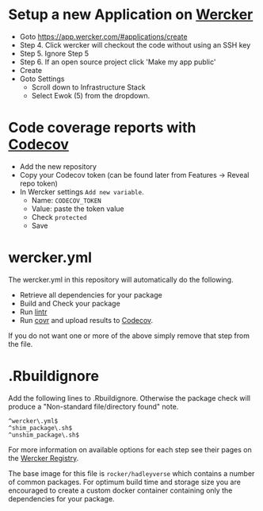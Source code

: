 # Setup a new Application on [Wercker](https://app.wercker.com/)

- Goto https://app.wercker.com/#applications/create
- Step 4. Click wercker will checkout the code without using an SSH key
- Step 5. Ignore Step 5
- Step 6. If an open source project click 'Make my app public'
- Create
- Goto Settings
  - Scroll down to Infrastructure Stack
  - Select Ewok (5) from the dropdown.

# Code coverage reports with [Codecov](https://codecov.io)

- Add the new repository
- Copy your Codecov token (can be found later from Features -> Reveal repo token)
- In Wercker settings `Add new variable`.
  - Name: `CODECOV_TOKEN`
  - Value: paste the token value
  - Check `protected`
  - Save

# wercker.yml

The wercker.yml in this repository will automatically do the following.

- Retrieve all dependencies for your package
- Build and Check your package
- Run [lintr](https://github.com/jimhester/lintr)
- Run [covr](https://github.com/jimhester/covr) and upload results to [Codecov](https://codecov.io).

If you do not want one or more of the above simply remove that step from the file.

# .Rbuildignore

Add the following lines to .Rbuildignore.  Otherwise the package check will produce a  "Non-standard file/directory found" note.
```
^wercker\.yml$
^shim_package\.sh$
^unshim_package\.sh$
```

For more information on available options for each step see their pages on the
[Wercker Registry](https://app.wercker.com/#search/steps/jimhester).

The base image for this file is `rocker/hadleyverse` which contains a number of
common packages.  For optimum build time and storage size you are encouraged to
create a custom docker container containing only the dependencies for your
package.
